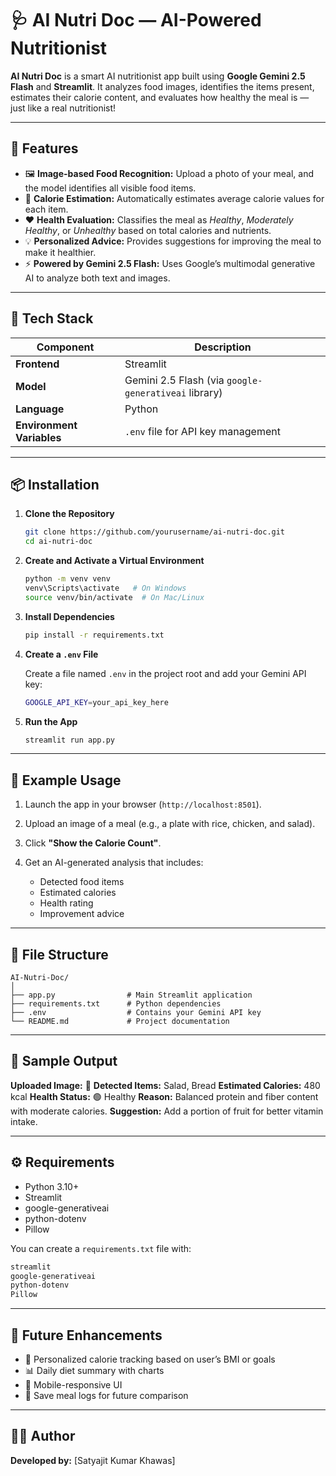 # 🩺 AI Nutri Doc — AI-Powered Nutritionist

**AI Nutri Doc** is a smart AI nutritionist app built using **Google Gemini 2.5 Flash** and **Streamlit**.
It analyzes food images, identifies the items present, estimates their calorie content, and evaluates how healthy the meal is — just like a real nutritionist!

---

## 🚀 Features

* 🖼️ **Image-based Food Recognition:** Upload a photo of your meal, and the model identifies all visible food items.
* 🔢 **Calorie Estimation:** Automatically estimates average calorie values for each item.
* ❤️ **Health Evaluation:** Classifies the meal as *Healthy*, *Moderately Healthy*, or *Unhealthy* based on total calories and nutrients.
* 💡 **Personalized Advice:** Provides suggestions for improving the meal to make it healthier.
* ⚡ **Powered by Gemini 2.5 Flash:** Uses Google’s multimodal generative AI to analyze both text and images.

---

## 🧠 Tech Stack

| Component                 | Description                                          |
| ------------------------- | ---------------------------------------------------- |
| **Frontend**              | Streamlit                                            |
| **Model**                 | Gemini 2.5 Flash (via `google-generativeai` library) |
| **Language**              | Python                                               |
| **Environment Variables** | `.env` file for API key management                   |

---

## 📦 Installation

1. **Clone the Repository**

   ```bash
   git clone https://github.com/yourusername/ai-nutri-doc.git
   cd ai-nutri-doc
   ```

2. **Create and Activate a Virtual Environment**

   ```bash
   python -m venv venv
   venv\Scripts\activate   # On Windows
   source venv/bin/activate  # On Mac/Linux
   ```

3. **Install Dependencies**

   ```bash
   pip install -r requirements.txt
   ```

4. **Create a `.env` File**

   Create a file named `.env` in the project root and add your Gemini API key:

   ```bash
   GOOGLE_API_KEY=your_api_key_here
   ```

5. **Run the App**

   ```bash
   streamlit run app.py
   ```

---

## 🧾 Example Usage

1. Launch the app in your browser (`http://localhost:8501`).
2. Upload an image of a meal (e.g., a plate with rice, chicken, and salad).
3. Click **"Show the Calorie Count"**.
4. Get an AI-generated analysis that includes:

   * Detected food items
   * Estimated calories
   * Health rating
   * Improvement advice

---

## 🧩 File Structure

```
AI-Nutri-Doc/
│
├── app.py                # Main Streamlit application
├── requirements.txt      # Python dependencies
├── .env                  # Contains your Gemini API key
└── README.md             # Project documentation
```

---

## 🧪 Sample Output

**Uploaded Image:** 🥗
**Detected Items:**  Salad, Bread
**Estimated Calories:** 480 kcal
**Health Status:** 🟢 Healthy
**Reason:** Balanced protein and fiber content with moderate calories.
**Suggestion:** Add a portion of fruit for better vitamin intake.

---

## ⚙️ Requirements

* Python 3.10+
* Streamlit
* google-generativeai
* python-dotenv
* Pillow

You can create a `requirements.txt` file with:

```txt
streamlit
google-generativeai
python-dotenv
Pillow
```

---

## 🧠 Future Enhancements

* 🧍 Personalized calorie tracking based on user’s BMI or goals
* 📊 Daily diet summary with charts
* 📱 Mobile-responsive UI
* 🧾 Save meal logs for future comparison

---

## 👨‍⚕️ Author

**Developed by:** [Satyajit Kumar Khawas]
